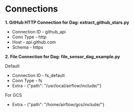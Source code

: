 Connections
========

**1. GitHub HTTP Connection for Dag: extract_github_stars.py**

- Connection ID - github_api
- Conn Type - http
- Host - api.github.com
- Schema - https

**2. File Connection for Dag: file_sensor_dag_example.py**

Default
- Connection ID - fs_default
- Conn Type - fs
- Extra - {"path": "/usr/local/airflow/include/"}

For GCS
- Extra - {"path": "/home/airflow/gcs/include/"}

